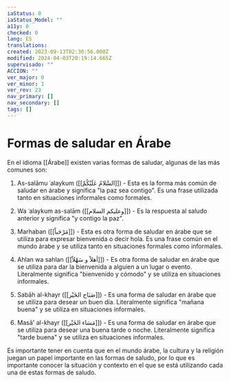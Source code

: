 ```yaml
---
iaStatus: 0
iaStatus_Model: ""
a11y: 0
checked: 0
lang: ES
translations: 
created: 2023-09-13T02:30:56.000Z
modified: 2024-04-03T20:19:14.665Z
supervisado: ""
ACCION: ""
ver_major: 0
ver_minor: 1
ver_rev: 23
nav_primary: []
nav_secondary: []
tags: []
---
```

# Formas de saludar en Árabe

En el idioma [[Árabe]] existen varias formas de saludar, algunas de las más comunes son:

1.  As-salāmu ʿalaykum ([[السَّلامُ عَلَيْكُمْ]]) - Esta es la forma más común de saludar en árabe y significa "la paz sea contigo". Es una frase utilizada tanto en situaciones informales como formales.
    
2.  Wa ʿalaykum as-salām ([[وعليكم السلام]]) - Es la respuesta al saludo anterior y significa "y contigo la paz".
    
3.  Marhaban ([[مَرْحَباً]]) - Esta es otra forma de saludar en árabe que se utiliza para expresar bienvenida o decir hola. Es una frase común en el mundo árabe y se utiliza tanto en situaciones formales como informales.
    
4.  Ahlan wa sahlan ([[أهلاً و سَهْلاً]]) - Es otra forma de saludar en árabe que se utiliza para dar la bienvenida a alguien a un lugar o evento. Literalmente significa "bienvenido y cómodo" y se utiliza en situaciones informales.
    
5.  Sabāh al-khayr ([[صَبَاح الخَيْر]]) - Es una forma de saludar en árabe que se utiliza para desear un buen día. Literalmente significa "mañana buena" y se utiliza en situaciones informales.
    
6.  Masā' al-khayr ([[مَسَاء الخَيْر]]) - Es una forma de saludar en árabe que se utiliza para desear una buena tarde o noche. Literalmente significa "tarde buena" y se utiliza en situaciones informales.
    

Es importante tener en cuenta que en el mundo árabe, la cultura y la religión juegan un papel importante en las formas de saludo, por lo que es importante conocer la situación y contexto en el que se está utilizando cada una de estas formas de saludo.